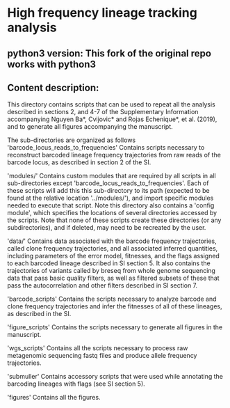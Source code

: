 # High frequency lineage tracking analysis
## python3 version: This fork of the original repo works with python3

## Content description:
This directory contains scripts that can be used to repeat all the analysis described in sections 2, and 4-7 of the Supplementary Information accompanying Nguyen Ba*, Cvijovic* and Rojas Echenique*, et al. (2019), and to generate all figures accompanying the manuscript.

The sub-directories are organized as follows
'barcode_locus_reads_to_frequencies' 	Contains scripts necessary to reconstruct barcoded  lineage frequency trajectories from raw reads of the barcode locus, as described in section 2 of the SI.

'modules/'	Contains custom modules that are required by all scripts in all sub-directories except 'barcode_locus_reads_to_frequencies'. Each of these scripts will add this this sub-directory to its path (expected to be found at the relative location '../modules/'), and import specific modules needed to execute that script. Note this directory also contains a 'config module', which specifies the locations of several directories accessed by the scripts. Note that none of these scripts create these directories (or any subdirectories), and if deleted, may need to be recreated by the user.

'data/' 	Contains data associated with the barcode frequency trajectories, called clone frequency trajectories, and all associated inferred quantities, including parameters of the error model, fitnesses, and the flags assigned to each barcoded lineage described in SI section 5. It also contains the trajectories of variants called by breseq from whole genome sequencing data that pass basic quality filters, as well as filtered subsets of these that pass the autocorrelation and other filters described in SI section 7.

'barcode_scripts'	Contains the scripts necessary to analyze barcode and clone frequency trajectories and infer the fitnesses of all of these lineages, as described in the SI.

'figure_scripts'	Contains the scripts necessary to generate all figures in the manuscript.

'wgs_scripts'	Contains all the scripts necessary to process raw metagenomic sequencing fastq files and produce allele frequency trajectories.

'submuller'	Contains accessory scripts that were used while annotating the barcoding lineages with flags (see SI section 5).

'figures'	Contains all the figures.

